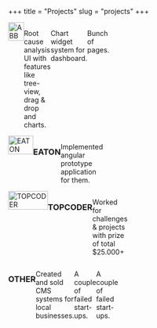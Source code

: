+++
title = "Projects"
slug = "projects"
+++

<div class="project"> 
    <img src="/images/abb.png" alt="ABB">
    <p class="project-detail">Root cause analysis UI with features like tree-view, drag & drop and charts.</p>
    <p class="project-detail">Chart widget system for dashboard.</p>
    <p class="project-detail">Bunch of pages.</p>
</div>

<div class="project"> 
    <img src="/images/eaton.svg" alt="EATON">
    <h3>EATON</h3>
    <p class="project-detail">Implemented angular prototype application for them.</p>
</div>

<div class="project"> 
    <img src="/images/topcoder.png" alt="TOPCODER">
    <h3>TOPCODER</h3>
    <p class="project-detail">Worked for challenges & projects with prize of total $25.000+</p>
</div>

<div class="project">
    <h3>OTHER</h3>
    <p class="project-detail">Created and sold CMS systems for local businesses.</p>
    <p class="project-detail">A couple of failed start-ups.</p>
    <p class="project-detail">A couple of failed start-ups.</p>
</div>

<style>
    .project {
        width: 33.333%;
        display: flex;
        max-width: 100%;
    }
    .project h3 {
        font-weight: bold;
    }

    .project img {
        width: 100%
    }
</style>